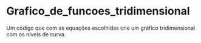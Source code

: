 # Grafico_de_funcoes_tridimensional
Um código que com as equações escolhidas crie um gráfico tridimensional com os níveis de curva. 
